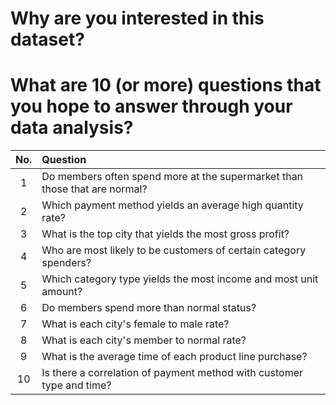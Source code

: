 # Why are you interested in this dataset?

# What are 10 (or more) questions that you hope to answer through your data analysis?

No. | Question
:-:|:-
1 | Do members often spend more at the supermarket than those that are normal?
2 | Which payment method yields an average high quantity rate?
3 | What is the top city that yields the most gross profit?
4 | Who are most likely to be customers of certain category spenders?
5 | Which category type yields the most income and most unit amount?
6 | Do members spend more than normal status?
7 | What is each city's female to male rate?
8 | What is each city's member to normal rate?
9 | What is the average time of each product line purchase?
10| Is there a correlation of payment method with customer type and time?

